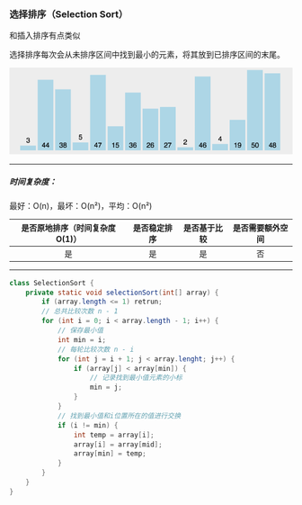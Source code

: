 ### 选择排序（Selection Sort）

和插入排序有点类似

选择排序每次会从未排序区间中找到最小的元素，将其放到已排序区间的末尾。

![](img/SelectionSort/selectionSort.gif)

---

##### 时间复杂度：

最好：O(n)，最坏：O(n²)，平均：O(n²)

| 是否原地排序（时间复杂度 O(1)） | 是否稳定排序 | 是否基于比较 | 是否需要额外空间 |
|:------------------:|:------:|:------:|:--------:|
|         是          |   是    |   是    |    否     |

---

```Java
class SelectionSort {
    private static void selectionSort(int[] array) {
        if (array.length <= 1) retrun;
        // 总共比较次数 n - 1
        for (int i = 0; i < array.length - 1; i++) {
            // 保存最小值
            int min = i;
            // 每轮比较次数 n - i 
            for (int j = i + 1; j < array.lenght; j++) {
                if (array[j] < array[min]) {
                    // 记录找到最小值元素的小标
                    min = j;
                }
            }
            // 找到最小值和i位置所在的值进行交换
            if (i != min) {
                int temp = array[i];
                array[i] = array[mid];
                array[min] = temp;
            }
        }
    }
}
```

